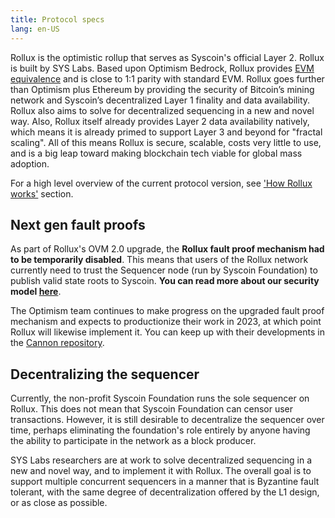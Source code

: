 ```yaml
---
title: Protocol specs
lang: en-US
---
```


Rollux is the optimistic rollup that serves as Syscoin's official Layer 2. Rollux is built by SYS Labs. Based upon Optimism Bedrock, Rollux provides [EVM equivalence](https://medium.com/ethereum-optimism/introducing-evm-equivalence-5c2021deb306) and is close to 1:1 parity with standard EVM. Rollux goes further than Optimism plus Ethereum by providing the security of Bitcoin’s mining network and Syscoin’s decentralized Layer 1 finality and data availability. Rollux also aims to solve for decentralized sequencing in a new and novel way. Also, Rollux itself already provides Layer 2 data availability natively, which means it is already primed to support Layer 3 and beyond for "fractal scaling". All of this means Rollux is secure, scalable, costs very little to use, and is a big leap toward making blockchain tech viable for global mass adoption.

For a high level overview of the current protocol version, see ['How Rollux works'](./2-rollup-protocol.md) section.

## Next gen fault proofs

As part of Rollux's OVM 2.0 upgrade, the **Rollux fault proof mechanism had to be temporarily disabled**. This means that users of the Rollux network currently need to trust the Sequencer node (run by Syscoin Foundation) to publish valid state roots to Syscoin. **You can read more about our security model [here](../security-model/README.md)**. 

The Optimism team continues to make progress on the upgraded fault proof mechanism and expects to productionize their work in 2023, at which point Rollux will likewise implement it. You can keep up with their developments in the [Cannon repository](https://github.com/ethereum-optimism/cannon/).


## Decentralizing the sequencer

Currently, the non-profit Syscoin Foundation runs the sole sequencer on Rollux. This does not mean that Syscoin Foundation can censor user transactions. However, it is still desirable to decentralize the sequencer over time, perhaps eliminating the foundation's role entirely by anyone having the ability to participate in the network as a block producer.

SYS Labs researchers are at work to solve decentralized sequencing in a new and novel way, and to implement it with Rollux. The overall goal is to support multiple concurrent sequencers in a manner that is Byzantine fault tolerant, with the same degree of decentralization offered by the L1 design, or as close as possible.
